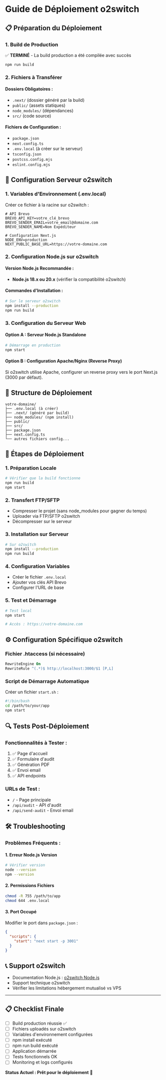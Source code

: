 # Guide de Déploiement o2switch

## 📋 Préparation du Déploiement

### 1. Build de Production
✅ **TERMINÉ** - La build production a été compilée avec succès
```bash
npm run build
```

### 2. Fichiers à Transférer

#### Dossiers Obligatoires :
- `.next/` (dossier généré par la build)
- `public/` (assets statiques)
- `node_modules/` (dépendances)
- `src/` (code source)

#### Fichiers de Configuration :
- `package.json`
- `next.config.ts`
- `.env.local` (à créer sur le serveur)
- `tsconfig.json`
- `postcss.config.mjs`
- `eslint.config.mjs`

## 🔧 Configuration Serveur o2switch

### 1. Variables d'Environnement (.env.local)
Créer ce fichier à la racine sur o2switch :
```env
# API Brevo
BREVO_API_KEY=votre_clé_brevo
BREVO_SENDER_EMAIL=votre_email@domaine.com
BREVO_SENDER_NAME=Nom Expéditeur

# Configuration Next.js
NODE_ENV=production
NEXT_PUBLIC_BASE_URL=https://votre-domaine.com
```

### 2. Configuration Node.js sur o2switch

#### Version Node.js Recommandée :
- **Node.js 18.x ou 20.x** (vérifier la compatibilité o2switch)

#### Commandes d'Installation :
```bash
# Sur le serveur o2switch
npm install --production
npm run build
```

### 3. Configuration du Serveur Web

#### Option A : Serveur Node.js Standalone
```bash
# Démarrage en production
npm start
```

#### Option B : Configuration Apache/Nginx (Reverse Proxy)
Si o2switch utilise Apache, configurer un reverse proxy vers le port Next.js (3000 par défaut).

## 📁 Structure de Déploiement

```
votre-domaine/
├── .env.local (à créer)
├── .next/ (généré par build)
├── node_modules/ (npm install)
├── public/
├── src/
├── package.json
├── next.config.ts
└── autres fichiers config...
```

## 🚀 Étapes de Déploiement

### 1. Préparation Locale
```bash
# Vérifier que la build fonctionne
npm run build
npm start
```

### 2. Transfert FTP/SFTP
- Compresser le projet (sans node_modules pour gagner du temps)
- Uploader via FTP/SFTP o2switch
- Décompresser sur le serveur

### 3. Installation sur Serveur
```bash
# Sur o2switch
npm install --production
npm run build
```

### 4. Configuration Variables
- Créer le fichier `.env.local`
- Ajouter vos clés API Brevo
- Configurer l'URL de base

### 5. Test et Démarrage
```bash
# Test local
npm start

# Accès : https://votre-domaine.com
```

## ⚙️ Configuration Spécifique o2switch

### Fichier .htaccess (si nécessaire)
```apache
RewriteEngine On
RewriteRule ^(.*)$ http://localhost:3000/$1 [P,L]
```

### Script de Démarrage Automatique
Créer un fichier `start.sh` :
```bash
#!/bin/bash
cd /path/to/your/app
npm start
```

## 🔍 Tests Post-Déploiement

### Fonctionnalités à Tester :
1. ✅ Page d'accueil
2. ✅ Formulaire d'audit
3. ✅ Génération PDF
4. ✅ Envoi email
5. ✅ API endpoints

### URLs de Test :
- `/` - Page principale
- `/api/audit` - API d'audit
- `/api/send-audit` - Envoi email

## 🛠️ Troubleshooting

### Problèmes Fréquents :

#### 1. Erreur Node.js Version
```bash
# Vérifier version
node --version
npm --version
```

#### 2. Permissions Fichiers
```bash
chmod -R 755 /path/to/app
chmod 644 .env.local
```

#### 3. Port Occupé
Modifier le port dans `package.json` :
```json
{
  "scripts": {
    "start": "next start -p 3001"
  }
}
```

## 📞 Support o2switch

- Documentation Node.js : [o2switch Node.js](https://faq.o2switch.fr/)
- Support technique o2switch
- Vérifier les limitations hébergement mutualisé vs VPS

---

## 📋 Checklist Finale

- [ ] Build production réussie ✅
- [ ] Fichiers uploadés sur o2switch
- [ ] Variables d'environnement configurées
- [ ] npm install exécuté
- [ ] npm run build exécuté
- [ ] Application démarrée
- [ ] Tests fonctionnels OK
- [ ] Monitoring et logs configurés

**Status Actuel : Prêt pour le déploiement** 🚀
